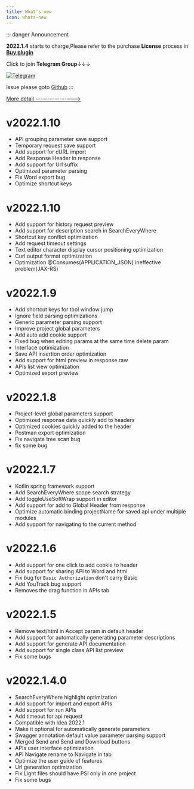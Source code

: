 ```yaml
---
title: What's new
icon: whats-new
---
```


::: danger Announcement

**2022.1.4** starts to charge,Please refer to the purchase **License** process in [**Buy plugin**](./buy.md)

Click to join **Telegram Group**↓↓↓

[![Telegram](https://img.shields.io/static/v1?label=Telegram&message=Restful%20Fast%20Request&logo=telegram&color=32CD32)](https://t.me/restful_fast_request)

Issue please goto [Github](https://github.com/dromara/fast-request/issues)
:::

[More detail ---------------->](./history.md)

# v2022.1.10<Badge text="Charge" type="warn"/>
* API grouping parameter save support
* Temporary request save support
* Add support for cURL import
* Add Response Header in response
* Add support for Url suffix
* Optimized parameter parsing
* Fix Word export bug
* Optimize shortcut keys

# v2022.1.10<Badge text="Charge" type="warn"/>
* Add support for history request preview
* Add support for description search in SearchEveryWhere
* Shortcut key conflict optimization
* Add request timeout settings
* Text editor character display cursor positioning optimization
* Curl output format optimization
* Optimization @Consumes(APPLICATION_JSON) ineffective problem(JAX-RS)

# v2022.1.9<Badge text="Charge" type="warn"/>
* Add shortcut keys for tool window jump
* Ignore field parsing optimizations
* Generic parameter parsing support
* Improve project global parameters
* Add auto add cookie support
* Fixed bug when editing params at the same time delete param
* Interface optimization
* Save API insertion order optimization
* Add support for html preview in response raw
* APIs list view optimization
* Optimized export preview

# v2022.1.8<Badge text="Charge" type="warn"/>
* Project-level global parameters support
* Optimized response data quickly add to headers
* Optimized cookies quickly added to the header
* Postman export optimization
* Fix navigate tree scan bug
* fix some bug


# v2022.1.7<Badge text="Charge" type="warn"/>
* Kotlin spring framework support
* Add SearchEveryWhere scope search strategy
* Add toggleUseSoftWrap support in editor
* Add support for add to Global Header from response
* Optimize automatic binding projectName for saved api under multiple modules
* Add support for navigating to the current method



# v2022.1.6<Badge text="Charge" type="warn"/>
* Add support for one click to add cookie to header
* Add support for sharing API to Word and html
* Fix bug for `Basic Authorization` don't carry Basic
* Add YouTrack bug support
* Removes the drag function in APIs tab

# v2022.1.5<Badge text="Charge" type="warn"/>
* Remove text/html in Accept param in default header
* Add support for automatically generating parameter descriptions
* Add support for generate API documentation
* Add support for single class API list preview
* Fix some bugs


# v2022.1.4.0<Badge text="Charge" type="warn"/>

* SearchEveryWhere highlight optimization
* Add support for import and export APIs
* Add support for run APIs
* Add timeout for api request
* Compatible with idea 2022.1
* Make it optional for automatically generate parameters
* Swagger annotation default value parameter parsing support
* Merged Send and Send and Download buttons
* APIs user interface optimization
* API Navigate rename to Navigate in tab
* Optimize the user guide of features
* Url generation optimization
* Fix Light files should have PSI only in one project
* Fix some bugs


